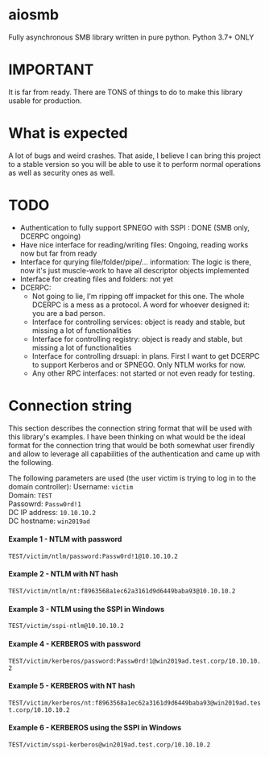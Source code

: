 # aiosmb
Fully asynchronous SMB library written in pure python. Python 3.7+ ONLY

# IMPORTANT
It is far from ready. There are TONS of things to do to make this library usable for production.  

# What is expected
A lot of bugs and weird crashes. That aside, I believe I can bring this project to a stable version so you will be able to use it to perform normal operations as well as security ones as well.

# TODO
- Authentication to fully support SPNEGO with SSPI : DONE (SMB only, DCERPC ongoing)
- Have nice interface for reading/writing files: Ongoing, reading works now but far from ready
- Interface for qurying file/folder/pipe/... information: The logic is there, now it's just muscle-work to have all descriptor objects implemented
- Interface for creating files and folders: not yet
- DCERPC:
  - Not going to lie, I'm ripping off impacket for this one. The whole DCERPC is a mess as a protocol. A word for whoever designed it: you are a bad person.
  - Interface for controlling services: object is ready and stable, but missing a lot of functionalities
  - Interface for controlling registry: object is ready and stable, but missing a lot of functionalities
  - Interface for controlling drsuapi: in plans. First I want to get DCERPC to support Kerberos and or SPNEGO. Only NTLM works for now.
  - Any other RPC interfaces: not started or not even ready for testing.
  
# Connection string
This section describes the connection string format that will be used with this library's examples.
I have been thinking on what would be the ideal format for the connection tring that would be both somewhat user firendly and allow to leverage all capabilities of the authentication and came up with the following.  

The following parameters are used (the user victim is trying to log in to the domain controller):
Username: `victim`  
Domain: `TEST`  
Passowrd: `Passw0rd!1`  
DC IP address: `10.10.10.2`  
DC hostname: `win2019ad`  

#### Example 1 - NTLM with password
`TEST/victim/ntlm/password:Passw0rd!1@10.10.10.2`
#### Example 2 - NTLM with NT hash
`TEST/victim/ntlm/nt:f8963568a1ec62a3161d9d6449baba93@10.10.10.2`
#### Example 3 - NTLM using the SSPI in Windows
`TEST/victim/sspi-ntlm@10.10.10.2`
#### Example 4 - KERBEROS with password
`TEST/victim/kerberos/password:Passw0rd!1@win2019ad.test.corp/10.10.10.2`
#### Example 5 - KERBEROS with NT hash
`TEST/victim/kerberos/nt:f8963568a1ec62a3161d9d6449baba93@win2019ad.test.corp/10.10.10.2`
#### Example 6 - KERBEROS using the SSPI in Windows
`TEST/victim/sspi-kerberos@win2019ad.test.corp/10.10.10.2`
